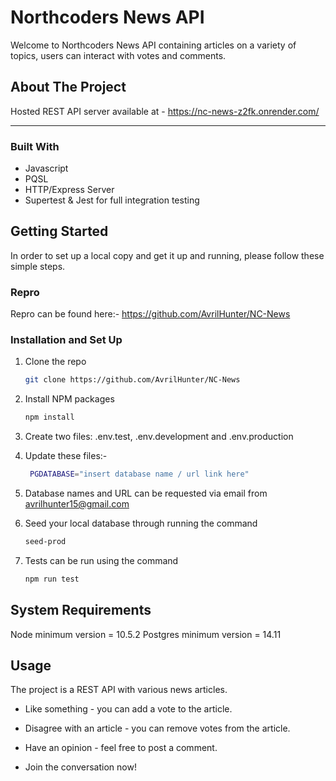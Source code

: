 # Northcoders News API

Welcome to Northcoders News API containing articles on a variety of topics, users can interact with votes and comments.


## About The Project

Hosted REST API server available at - https://nc-news-z2fk.onrender.com/
___

### Built With

* Javascript 
* PQSL
* HTTP/Express Server
* Supertest & Jest for full integration testing

## Getting Started

In order to set up a local copy and get it up and running, please follow these simple steps. 

### Repro
Repro can be found here:- https://github.com/AvrilHunter/NC-News


### Installation and Set Up

1. Clone the repo
   ```sh
   git clone https://github.com/AvrilHunter/NC-News
   ```
2. Install NPM packages
   ```sh
   npm install
   ```
3. Create two files: .env.test, .env.development and .env.production

4. Update these files:-
    ```sh
     PGDATABASE="insert database name / url link here" 
    ```
5. Database names and URL can be requested via email from avrilhunter15@gmail.com

6. Seed your local database through running the command  
    ```sh
    seed-prod
    ``` 
7. Tests can be run using the command 
    ```sh
    npm run test
    ```


## System Requirements
Node minimum version = 10.5.2
Postgres minimum version = 14.11



## Usage


The project is a REST API with various news articles.

- Like something - you can add a vote to the article.

- Disagree with an article - you can remove votes from the article.

- Have an opinion - feel free to post a comment.

- Join the conversation now!






